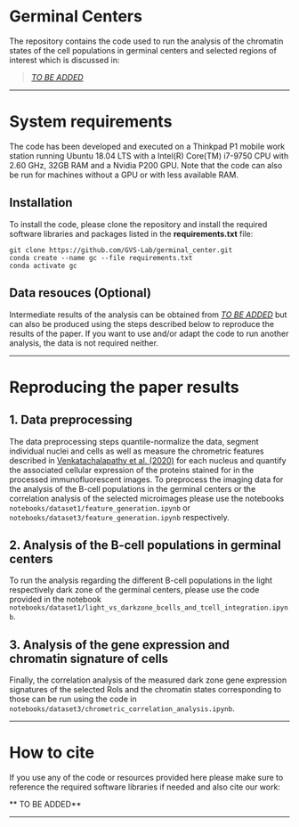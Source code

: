 # Germinal Centers

The repository contains the code used to run the analysis of the chromatin states of the cell populations in germinal centers and selected regions of interest which is discussed in:

> [*TO BE ADDED*]()

----

# System requirements

The code has been developed and executed on a Thinkpad P1 mobile work station running Ubuntu 18.04 LTS with a Intel(R) Core(TM) i7-9750 CPU with 2.60 GHz, 32GB RAM and a Nvidia P200 GPU. Note that the code can also be run for machines without a GPU or with less available RAM.

## Installation

To install the code, please clone the repository and install the required software libraries and packages listed in the **requirements.txt** file:
```
git clone https://github.com/GVS-Lab/germinal_center.git
conda create --name gc --file requirements.txt
conda activate gc
```

## Data resouces (Optional)

Intermediate results of the analysis can be obtained from [*TO BE ADDED*]() but can also be produced using the steps described below to reproduce the results of the paper. If you want to use and/or adapt the code to run another analysis, the data is not required neither.

---

# Reproducing the paper results

## 1. Data preprocessing

The data preprocessing steps quantile-normalize the data, segment individual nuclei and cells as well as measure the chrometric features described in [Venkatachalapathy et al. (2020)](https://www.molbiolcell.org/doi/10.1091/mbc.E19-08-0420) for each nucleus and quantify the associated cellular expression of the proteins stained for in the processed immunofluorescent images. To preprocess the imaging data for the analysis of the B-cell populations in the germinal centers or the correlation analysis of the selected microimages please use the notebooks ```notebooks/dataset1/feature_generation.ipynb``` or ```notebooks/dataset3/feature_generation.ipynb``` respectively.

## 2. Analysis of the B-cell populations in germinal centers

To run the analysis regarding the different B-cell populations in the light respectively dark zone of the germinal centers, please use the code provided in the notebook ```notebooks/dataset1/light_vs_darkzone_bcells_and_tcell_integration.ipynb```.

## 3. Analysis of the gene expression and chromatin signature of cells

Finally, the correlation analysis of the measured dark zone gene expression signatures of the selected RoIs and the chromatin states corresponding to those can be run using the code in ```notebooks/dataset3/chrometric_correlation_analysis.ipynb```.

---

# How to cite

If you use any of the code or resources provided here please make sure to reference the required software libraries if needed and also cite our work:

** TO BE ADDED**

----
